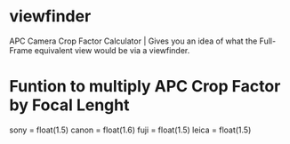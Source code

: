 # viewfinder
APC Camera Crop Factor Calculator | Gives you an idea of what the Full-Frame equivalent view would be via a viewfinder.

# Funtion to multiply APC Crop Factor by Focal Lenght
sony = float(1.5)
canon = float(1.6)
fuji = float(1.5)
leica = float(1.5)
